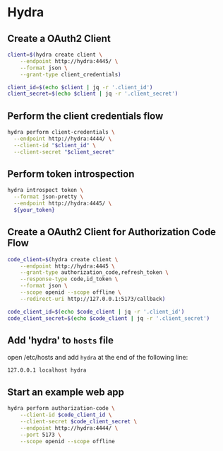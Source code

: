 # Hydra

## Create a OAuth2 Client

```bash
client=$(hydra create client \
    --endpoint http://hydra:4445/ \
    --format json \
    --grant-type client_credentials)

client_id=$(echo $client | jq -r '.client_id')
client_secret=$(echo $client | jq -r '.client_secret')
```

## Perform the client credentials flow

```bash
hydra perform client-credentials \
  --endpoint http://hydra:4444/ \
  --client-id "$client_id" \
  --client-secret "$client_secret"
```

## Perform token introspection

```bash
hydra introspect token \
  --format json-pretty \
  --endpoint http://hydra:4445/ \
  ${your_token}
```

## Create a OAuth2 Client for Authorization Code Flow

```bash
code_client=$(hydra create client \
    --endpoint http://hydra:4445 \
    --grant-type authorization_code,refresh_token \
    --response-type code,id_token \
    --format json \
    --scope openid --scope offline \
    --redirect-uri http://127.0.0.1:5173/callback)

code_client_id=$(echo $code_client | jq -r '.client_id')
code_client_secret=$(echo $code_client | jq -r '.client_secret')
```

## Add 'hydra' to `hosts` file

open /etc/hosts and add `hydra` at the end of the following line:

```
127.0.0.1 localhost hydra
```

## Start an example web app

```bash
hydra perform authorization-code \
    --client-id $code_client_id \
    --client-secret $code_client_secret \
    --endpoint http://hydra:4444/ \
    --port 5173 \
    --scope openid --scope offline
```